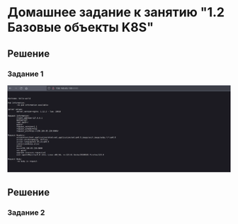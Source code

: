 # Домашнее задание к занятию "1.2 Базовые объекты K8S"

## Решение
### Задание 1
![](./img/echo.png)

## Решение
### Задание 2

